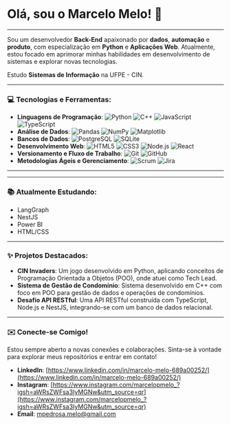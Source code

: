 # Olá, sou o Marcelo Melo! 👋

---

Sou um desenvolvedor **Back-End** apaixonado por **dados**, **automação** e **produto**, com especialização em **Python** e **Aplicações Web**. Atualmente, estou focado em aprimorar minhas habilidades em desenvolvimento de sistemas e explorar novas tecnologias.

Estudo **Sistemas de Informação** na UFPE - CIN.

---

### 💻 Tecnologias e Ferramentas:


* **Linguagens de Programação**: ![Python](https://img.shields.io/badge/Python-3776AB?style=for-the-badge&logo=python&logoColor=white) ![C++](https://img.shields.io/badge/C%2B%2B-00599C?style=for-the-badge&logo=c%2B%2B&logoColor=white) ![JavaScript](https://img.shields.io/badge/JavaScript-F7DF1E?style=for-the-badge&logo=javascript&logoColor=black) ![TypeScript](https://img.shields.io/badge/TypeScript-007ACC?style=for-the-badge&logo=typescript&logoColor=white)
* **Análise de Dados**: ![Pandas](https://img.shields.io/badge/Pandas-150458?style=for-the-badge&logo=pandas&logoColor=white) ![NumPy](https://img.shields.io/badge/NumPy-013243?style=for-the-badge&logo=numpy&logoColor=white) ![Matplotlib](https://img.shields.io/badge/Matplotlib-11557C?style=for-the-badge&logo=matplotlib&logoColor=white)
* **Bancos de Dados**: ![PostgreSQL](https://img.shields.io/badge/PostgreSQL-316192?style=for-the-badge&logo=postgresql&logoColor=white) ![SQLite](https://img.shields.io/badge/SQLite-07405E?style=for-the-badge&logo=sqlite&logoColor=white)
* **Desenvolvimento Web**: ![HTML5](https://img.shields.io/badge/HTML5-E34F26?style=for-the-badge&logo=html5&logoColor=white) ![CSS3](https://img.shields.io/badge/CSS3-1572B6?style=for-the-badge&logo=css3&logoColor=white) ![Node.js](https://img.shields.io/badge/Node.js-339933?style=for-the-badge&logo=node.js&logoColor=white) ![React](https://img.shields.io/badge/React-61DAFB?style=for-the-badge&logo=react&logoColor=black)
* **Versionamento e Fluxo de Trabalho**: ![Git](https://img.shields.io/badge/Git-F05032?style=for-the-badge&logo=git&logoColor=white) ![GitHub](https://img.shields.io/badge/GitHub-100000?style=for-the-badge&logo=github&logoColor=white)
* **Metodologias Ágeis e Gerenciamento**: ![Scrum](https://img.shields.io/badge/Scrum-007ACC?style=for-the-badge&logo=scrumalliance&logoColor=white) ![Jira](https://img.shields.io/badge/Jira-0052CC?style=for-the-badge&logo=jira&logoColor=white)

---


---

### 📚 Atualmente Estudando:

* LangGraph
* NestJS
* Power BI
* HTML/CSS

---

### ✨ Projetos Destacados:

* **CIN Invaders**: Um jogo desenvolvido em Python, aplicando conceitos de Programação Orientada a Objetos (POO), onde atuei como Tech Lead.
* **Sistema de Gestão de Condomínio**: Sistema desenvolvido em C++ com foco em POO para gestão de dados e operações de condomínios.
* **Desafio API RESTful**: Uma API RESTful construída com TypeScript, Node.js e NestJS, integrando-se com um banco de dados relacional.

---

### ✉️ Conecte-se Comigo!

Estou sempre aberto a novas conexões e colaborações. Sinta-se à vontade para explorar meus repositórios e entrar em contato!

* **LinkedIn**: [https://www.linkedin.com/in/marcelo-melo-689a00252/](https://www.linkedin.com/in/marcelo-melo-689a00252/)
* **Instagram**: [https://www.instagram.com/marcelopmelo_?igsh=aWRsZWFsa3IyMGNw&utm_source=qr](https://www.instagram.com/marcelopmelo_?igsh=aWRsZWFsa3IyMGNw&utm_source=qr)
* **Email**: mpedrosa.melo@gmail.com
